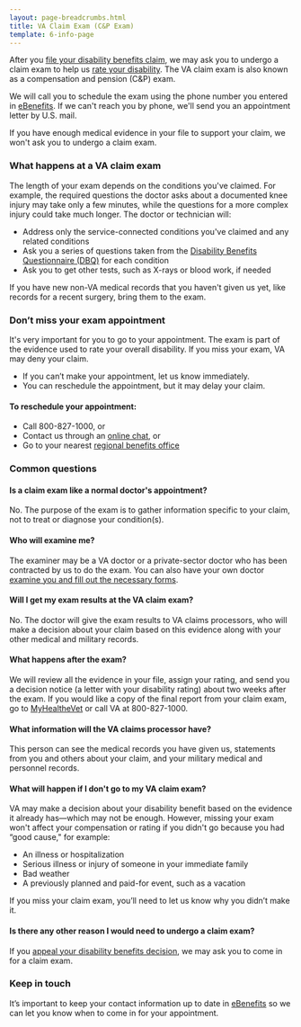 ```yaml
---
layout: page-breadcrumbs.html
title: VA Claim Exam (C&P Exam)
template: 6-info-page
---
```

After you [file your disability benefits claim](/disability-benefits/apply-for-benefits/), we may ask you to undergo a claim exam to help us [rate your disability](/disability-benefits/claims-process/ratings/). The VA claim exam is also known as a compensation and pension (C&P) exam.

We will call you to schedule the exam using the phone number you entered in [eBenefits](https://www.ebenefits.va.gov/ebenefits/homepage). If we can't reach you by phone, we'll send you an appointment letter by U.S. mail.

If you have enough medical evidence in your file to support your claim, we won't ask you to undergo a claim exam.

 ### What happens at a VA claim exam

The length of your exam depends on the conditions you've claimed. For example, the required questions the doctor asks about a documented knee injury may take only a few minutes, while the questions for a more complex injury could take much longer. The doctor or technician will:
-	Address only the service-connected conditions you've claimed and any related conditions
-	Ask you a series of questions taken from the [Disability Benefits Questionnaire (DBQ)](http://benefits.va.gov/COMPENSATION/dbq_ListByDBQFormName.asp) for each condition
-	Ask you to get other tests, such as X-rays or blood work, if needed

If you have new non-VA medical records that you haven't given us yet, like records for a recent surgery, bring them to the exam.

<div class="call-out">

### Don’t miss your exam appointment

It's very important for you to go to your appointment. The exam is part of the evidence used to rate your overall disability. If you miss your exam, VA may deny your claim.

-	If you can’t make your appointment, let us know immediately.
-	You can reschedule the appointment, but it may delay your claim.

#### To reschedule your appointment:

-	Call 800-827-1000, or
-	Contact us through an [online chat](https://www.ebenefits.va.gov/chat/chatstart.aspx?domain=1010ez), or
-	Go to your nearest [regional benefits office](https://www.vets.gov/facility-locator/)

</div>

### Common questions

#### Is a claim exam like a normal doctor's appointment?
No. The purpose of the exam is to gather information specific to your claim, not to treat or diagnose your condition(s).

#### Who will examine me?
The examiner may be a VA doctor or a private-sector doctor who has been contracted by us to do the exam. You can also have your own doctor [examine you and fill out the necessary forms](http://benefits.va.gov/COMPENSATION/dbq_veteraninstruct.asp).  

#### Will I get my exam results at the VA claim exam?

No. The doctor will give the exam results to VA claims processors, who will make a decision about your claim based on this evidence along with your other medical and military records.

#### What happens after the exam?

We will review all the evidence in your file, assign your rating, and send you a decision notice (a letter with your disability rating) about two weeks after the exam. If you would like a copy of the final report from your claim exam, go to [MyHealtheVet](https://www.myhealth.va.gov) or call VA at 800-827-1000.  

#### What information will the VA claims processor have?

This person can see the medical records you have given us, statements from you and others about your claim, and your military medical and personnel records. 

#### What will happen if I don't go to my VA claim exam?

VA may make a decision about your disability benefit based on the evidence it already has—which may not be enough. However, missing your exam won't affect your compensation or rating if you didn't go because you had “good cause," for example:
- An illness or hospitalization
- Serious illness or injury of someone in your immediate family
- Bad weather
- A previously planned and paid-for event, such as a vacation

If you miss your claim exam, you’ll need to let us know why you didn’t make it.

#### Is there any other reason I would need to undergo a claim exam?

If you [appeal your disability benefits decision](/disability-benefits/claims-appeal/), we may ask you to come in for a claim exam.

### Keep in touch

It’s important to keep your contact information up to date in [eBenefits](https://www.ebenefits.va.gov/ebenefits/homepage) so we can let you know when to come in for your appointment.
